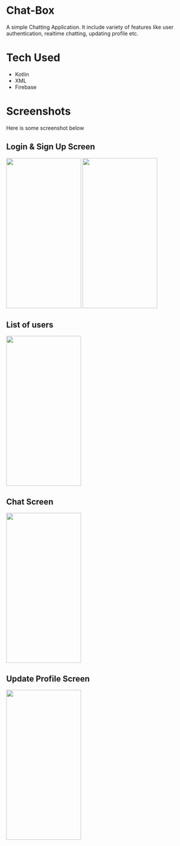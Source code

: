 # Chat-Box
A simple Chatting Application. It include variety of features like user authentication, realtime chatting, updating profile etc.
# Tech Used
* Kotlin
* XML
* Firebase
# Screenshots
Here is some screenshot below
## Login & Sign Up Screen
<img src="https://github.com/Talib-Hossain/Chat-Box/assets/83373885/a788e96a-341e-42b6-a951-c8b991341cbd" width="200" height="400" />
<img src="https://github.com/Talib-Hossain/Chat-Box/assets/83373885/b5e9bf19-8d6c-4dce-9f87-1817466c9c1c" width="200" height="400" />

## List of users
<img src="https://github.com/Talib-Hossain/Chat-Box/assets/83373885/ed336d8c-875e-4f08-b4a7-b5a8df9da73c" width="200" height="400" />

## Chat Screen
<img src="https://github.com/Talib-Hossain/Chat-Box/assets/83373885/ac360c82-cdd2-4419-8492-c130ae8a0e23" width="200" height="400" />

## Update Profile Screen 
<img src="https://github.com/Talib-Hossain/Chat-Box/assets/83373885/ac365f7e-4df5-4a35-b435-3f596e602d55" width="200" height="400" />
